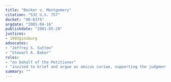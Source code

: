 ```yaml
---
title: "Becker v. Montgomery"
citation: "532 U.S. 757"
docket: "00-6374"
argdate: "2001-04-16"
publishdate: "2001-05-29"
justices:
- 1993ginsburg
advocates:
- "Jeffrey S. Sutton"
- "Stewart A. Baker"
roles:
- "on behalf of the Petitioner"
- "invited to brief and argue as amicus curiae, supporting the judgment below"
summary: ""
---
```


